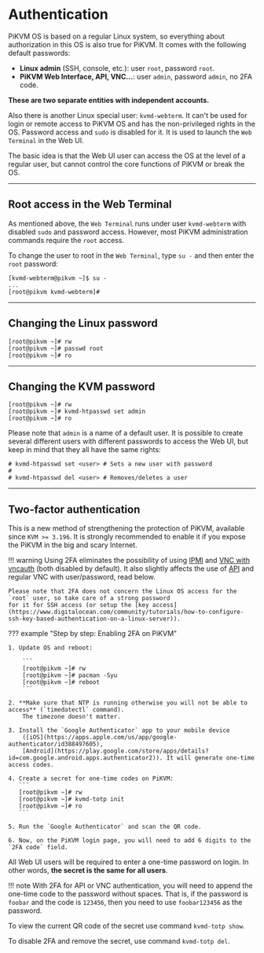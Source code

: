 # Authentication

PiKVM OS is based on a regular Linux system, so everything about authorization in this OS is also true for PiKVM.
It comes with the following default passwords:

* **Linux admin** (SSH, console, etc.): user `root`, password `root`.
* **PiKVM Web Interface, API, VNC...**: user `admin`, password `admin`, no 2FA code.

**These are two separate entities with independent accounts.**

Also there is another Linux special user: `kvmd-webterm`.
It can't be used for login or remote access to PiKVM OS and has the non-privileged rights in the OS.
Password access and `sudo` is disabled for it. It is used to launch the `Web Terminal` in the Web UI.

The basic idea is that the Web UI user can access the OS at the level of a regular user,
but cannot control the core functions of PiKVM or break the OS.


-----
## Root access in the Web Terminal

As mentioned above, the `Web Terminal` runs under user `kvmd-webterm` with disabled `sudo` and password access.
However, most PiKVM administration commands require the `root` access.

To change the user to root in the `Web Terminal`, type `su -` and then enter the `root` password:

```
[kvmd-webterm@pikvm ~]$ su -
...
[root@pikvm kvmd-webterm]#
```


-----
## Changing the Linux password

```
[root@pikvm ~]# rw
[root@pikvm ~]# passwd root
[root@pikvm ~]# ro
```


-----
## Changing the KVM password

```
[root@pikvm ~]# rw
[root@pikvm ~]# kvmd-htpasswd set admin
[root@pikvm ~]# ro
```

Please note that `admin` is a name of a default user. It is possible to create several different users
with different passwords to access the Web UI, but keep in mind that they all have the same rights:

```
# kvmd-htpasswd set <user> # Sets a new user with password
#
# kvmd-htpasswd del <user> # Removes/deletes a user
```

-----
## Two-factor authentication

This is a new method of strengthening the protection of PiKVM, available since `KVM >= 3.196`.
It is strongly recommended to enable it if you expose the PiKVM in the big and scary Internet.

!!! warning
    Using 2FA eliminates the possibility of using [IPMI](ipmi) and [VNC with vncauth](vnc) (both disabled by default).
    It also slightly affects the use of [API](api.md) and regular VNC with user/password, read below.

    Please note that 2FA does not concern the Linux OS access for the `root` user, so take care of a strong password
    for it for SSH access (or setup the [key access](https://www.digitalocean.com/community/tutorials/how-to-configure-ssh-key-based-authentication-on-a-linux-server)).

??? example "Step by step: Enabling 2FA on PiKVM"

    1. Update OS and reboot:

        ```
        [root@pikvm ~]# rw
        [root@pikvm ~]# pacman -Syu
        [root@pikvm ~]# reboot
        ```

    2. **Make sure that NTP is running otherwise you will not be able to access** (`timedatectl` command).
        The timezone doesn't matter.

    3. Install the `Google Authenticator` app to your mobile device
        ([iOS](https://apps.apple.com/us/app/google-authenticator/id388497605),
        [Android](https://play.google.com/store/apps/details?id=com.google.android.apps.authenticator2)). It will generate one-time access codes.

    4. Create a secret for one-time codes on PiKVM:
       ```
       [root@pikvm ~]# rw
       [root@pikvm ~]# kvmd-totp init
       [root@pikvm ~]# ro
       ```

    5. Run the `Google Authenticator` and scan the QR code.

    6. Now, on the PiKVM login page, you will need to add 6 digits to the `2FA code` field.

All Web UI users will be required to enter a one-time password on login.
In other words, **the secret is the same for all users**.

!!! note
    With 2FA for API or VNC authentication, you will need to append the one-time code to the password without spaces.
    That is, if the password is `foobar` and the code is `123456`, then you need to use `foobar123456` as the password.

To view the current QR code of the secret use command `kvmd-totp show`.

To disable 2FA and remove the secret, use command `kvmd-totp del`.

